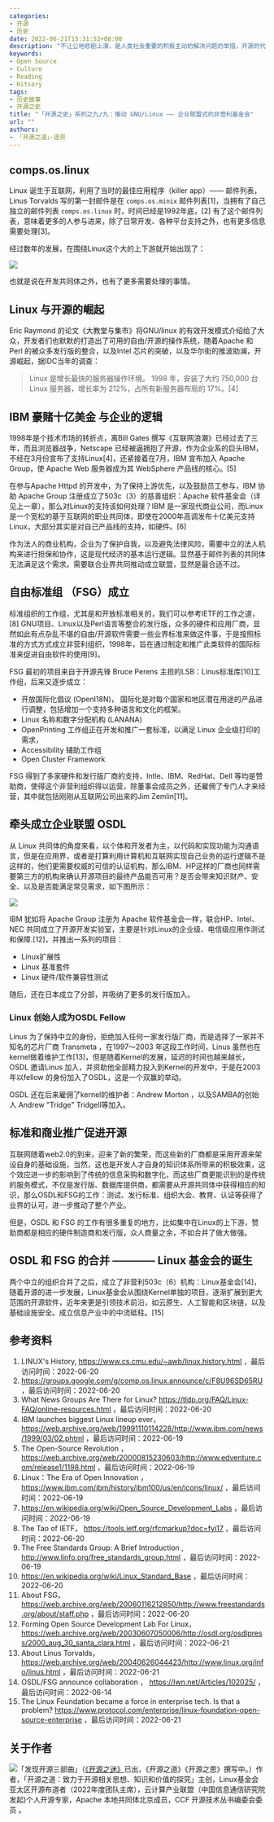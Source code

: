 ```yaml
---
categories:
- 开源
- 历史
date: 2022-06-21T15:31:53+08:00
description: "不让公地悲剧上演，是人类社会重要的积极主动的解决问题的举措，开源的代码不仅可用，而且有利于进一步的创新，那么将这些有用处的项目可持续的发展，是政府、民间团体、立法等想办法去解决的，而不是等待让坏的事情发生。Linux基金会不仅证明了这点可行，而且是共同利益的重要表率。"
keywords:
- Open Source
- Culture
- Reading
- Hitsory
tags:
- 历史故事
- 开源之史
title: "「开源之史」系列之九/九：推动 GNU/Linux —— 企业联盟式的非营利基金会"
url: ""
authors:
- 「开源之道」·适兕
---
```


## comps.os.linux 

Linux 诞生于互联网，利用了当时的最佳应用程序（killer app）—— 邮件列表，Linus Torvalds 写的第一封邮件是在 `comps.os.minix` 邮件列表[1]，当拥有了自己独立的邮件列表 `comps.os.linux` 时，时间已经是1992年底，[2] 有了这个邮件列表，意味着更多的人参与进来，除了日常开发、各种平台支持之外，也有更多信息需要处理[3]。

经过数年的发展，在围绕Linux这个大的上下游就开始出现了：

![](images/book-reading/open_source_software_ecosystem.gif)

也就是说在开发共同体之外，也有了更多需要处理的事情。

## Linux 与开源的崛起

Eric Raymond 的论文《大教堂与集市》将GNU/linux 的有效开发模式介绍给了大众，开发者们也默默的打造出了可用的自由/开源的操作系统，随着Apache 和Perl 的被众多发行版的整合，以及Intel 芯片的突破，以及华尔街的推波助澜，开源崛起，据IDC当年的调查：

> Linux 是增长最快的服务器操作环境。 1998 年，安装了大约 750,000 台 Linux 服务器，增长率为 212%，占所有新服务器布局的 17%。[4]

## IBM 豪赌十亿美金 与企业的逻辑

1998年是个技术市场的转折点，离Bill Gates 撰写《互联网浪潮》已经过去了三年，而且浏览器战争，Netscape 已经被逼拥抱了开源，作为企业系的巨头IBM，不经在3月份宣布了支持Linux[4]，还紧接着在7月，IBM 宣布加入 Apache Group，使 Apache Web 服务器成为其 WebSphere 产品线的核心。[5]

在参与Apache Httpd 的开发中，为了保持上游优先，以及鼓励员工参与，IBM 协助 Apache Group 注册成立了503c（3）的慈善组织：Apache 软件基金会（详见上一章），那么对Linux的支持该如何处理？IBM 是一家现代商业公司，而Linux是一个宽松的基于互联网的职业共同体，即使在2000年高调发布十亿美元支持Linux，大部分其实是对自己产品线的支持，如硬件。[6]

作为法人的商业机构，企业为了保护自我，以及避免法律风险，需要中立的法人机构来进行担保和协作，这是现代经济的基本运行逻辑。显然基于邮件列表的共同体无法满足这个需求。需要联合业界共同推动成立联盟，显然是最合适不过。

## 自由标准组 （FSG）成立

标准组织的工作组，尤其是和开放标准相关的，我们可以参考IETF的工作之道，[8] GNU项目、Linux以及Perl语言等整合的发行版，众多的硬件和应用厂商，显然如此有点杂乱不堪的自由/开源软件需要一些业界标准来做这件事，于是按照标准的方式方式成立非营利组织，1998年，旨在通过制定和推广此类软件的国际标准来促进自由软件的使用[9]。

FSG 最初的项目来自于开源先锋 Bruce Perens 主担的LSB：Linus标准库[10]工作组，后来又逐步成立：

* 开放国际化倡议 (OpenI18N)， 国际化是对每个国家和地区潜在用途的产品进行调整，包括增加一个支持多种语言和文化的框架。
* Linux 名称和数字分配机构 (LANANA)
* OpenPrinting 工作组正在开发和推广一套标准，以满足 Linux 企业级打印的需求，
* Accessibility 辅助工作组
* Open Cluster Framework

FSG 得到了多家硬件和发行版厂商的支持，Intle、IBM、RedHat、Dell 等均是赞助商，使得这个非营利组织得以运营，除董事会成员之外，还雇佣了专门人才来经营，其中就包括刚刚从互联网公司出来的Jim Zemlin[11]。

## 牵头成立企业联盟 OSDL 

从 Linux 共同体的角度来看，以个体和开发者为主，以代码和实现功能为沟通语言，但是在应用界，或者是打算利用计算机和互联网实现自己业务的运行逻辑不是这样的，他们更需要权威的可信的认证机构，那么IBM、HP这样的厂商也同样需要第三方的机构来确认开源项目的最终产品能否可用？是否会带来知识财产、安全、以及是否能满足常见需求，如下图所示：

![](posts/history-of-open-source/medias/osdl-works.png)

IBM 犹如将 Apache Group 注册为 Apache 软件基金会一样，联合HP、Intel、NEC 共同成立了开源开发实验室，主要是针对Linux的企业级、电信级应用作测试和保障.[12]，并推出一系列的项目：

* Linux扩展性
* Linux 基准套件
* Linux 硬件/软件兼容性测试

随后，还在日本成立了分部，并吸纳了更多的发行版加入。

### Linux 创始人成为OSDL Fellow

Linus 为了保持中立的身份，拒绝加入任何一家发行版厂商，而是选择了一家并不知名的芯片厂商 Transmeta ，在1997～2003 年这段工作时间，Linus 虽然也在kernel做着维护工作[13]，但是随着Kernel的发展，延迟的时间也越来越长，OSDL 邀请Linus 加入，并资助他全部精力投入到Kernel的开发中，于是在2003年以fellow 的身份加入了OSDL，这是一个双赢的举动。

OSDL 还在后来雇佣了kernel的维护者：Andrew Morton ，以及SAMBA的创始人 Andrew "Tridge" Tridgell等加入。

## 标准和商业推广促进开源

互联网随着web2.0的到来，迎来了新的繁荣，而这些新的厂商都是采用开源来架设自身的基础设施，当然，这也是开发人才自身的知识体系所带来的积极效果，这个效应进一步的影响到了传统的信息采购和数字化，而这些厂商更能识别的是传统的服务模式，不仅是发行版、数据库提供商，都需要从开源共同体中获得相应的知识，那么OSDL和FSG的工作：测试、发行标准、组织大会、教育、认证等获得了业界的认可，进一步推动了整个产业。

但是，OSDL 和 FSG 的工作有很多重复的地方，比如集中在Linux的上下游，赞助商都是相应的硬件制造商和发行版，众人商量之余，不如合并了做大做强。

## OSDL 和 FSG 的合并 ———— Linux 基金会的诞生

两个中立的组织合并了之后，成立了非营利503c（6）机构：Linux基金会[14]，随着开源的进一步发展，Linux基金会从围绕Kernel单独的项目，逐渐扩展到更大范围的开源软件，近年来更是引领技术前沿，如云原生、人工智能和区块链，以及基础设施安全。成立信息产业中的中流砥柱。[15]


## 参考资料

1. LINUX's History, https://www.cs.cmu.edu/~awb/linux.history.html ，最后访问时间：2022-06-20
2. https://groups.google.com/g/comp.os.linux.announce/c/F8U96SD65RU ，最后访问时间：2022-06-20
3. What News Groups Are There for Linux? https://tldp.org/FAQ/Linux-FAQ/online-resources.html ，最后访问时间：2022-06-20
4. IBM launches biggest Linux lineup ever， https://web.archive.org/web/19991110114228/http://www.ibm.com/news/1999/03/02.phtml ，最后访问时间：2022-06-19
5. The Open-Source Revolution ， https://web.archive.org/web/20000815230603/http://www.edventure.com/release1/1198.html ，最后访问时间：2022-06-19
6. Linux：The Era of Open Innovation ， https://www.ibm.com/ibm/history/ibm100/us/en/icons/linux/ ，最后访问时间：2022-06-19
7. https://en.wikipedia.org/wiki/Open_Source_Development_Labs ，最后访问时间：2022-06-19
8. The Tao of IETF， https://tools.ietf.org/rfcmarkup?doc=fyi17 ，最后访问时间：2022-06-20
9.  The Free Standards Group: A Brief Introduction , http://www.linfo.org/free_standards_group.html ，最后访问时间：2022-06-19
10. https://en.wikipedia.org/wiki/Linux_Standard_Base ，最后访问时间：2022-06-20
11. About FSG，https://web.archive.org/web/20060116212850/http://www.freestandards.org/about/staff.php ，最后访问时间：2022-06-20
12.  Forming Open Source Development Lab For Linux， https://web.archive.org/web/20030607050006/http://osdl.org/osdlpress/2000_aug_30_santa_clara.html  ，最后访问时间：2022-06-21
13.  About Linus Torvalds，https://web.archive.org/web/20040626044423/http://www.linux.org/info/linus.html ，最后访问时间：2022-06-21
14. OSDL/FSG announce collaboration ， https://lwn.net/Articles/102025/ ，最后访问时间：2022-06-14
15. The Linux Foundation became a force in enterprise tech. Is that a problem? https://www.protocol.com/enterprise/linux-foundation-open-source-enterprise ，最后访问时间：2022-06-21

## 关于作者

![](/public/kuosi-face-of-os.png)「发现开源三部曲」（[《开源之迷》](posts/book-of-open-source/the-fascinating-of-open-source/)已出，《开源之道》《开源之思》撰写中。）作者，「开源之道：致力于开源相关思想、知识和价值的探究」主创，Linux基金会亚太区开源布道者（2022年度团队主席），云计算产业联盟（中国信息通信研究院发起)个人开源专家，Apache 本地共同体北京成员，CCF 开源技术丛书编委会委员 。
